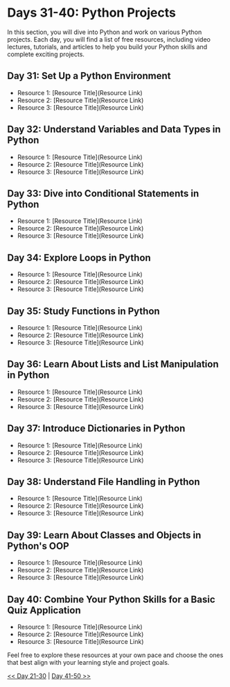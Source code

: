 
# Days 31-40: Python Projects

In this section, you will dive into Python and work on various Python projects. Each day, you will find a list of free resources, including video lectures, tutorials, and articles to help you build your Python skills and complete exciting projects.

## Day 31: Set Up a Python Environment

- Resource 1: [Resource Title](Resource Link)
- Resource 2: [Resource Title](Resource Link)
- Resource 3: [Resource Title](Resource Link)

## Day 32: Understand Variables and Data Types in Python

- Resource 1: [Resource Title](Resource Link)
- Resource 2: [Resource Title](Resource Link)
- Resource 3: [Resource Title](Resource Link)

## Day 33: Dive into Conditional Statements in Python

- Resource 1: [Resource Title](Resource Link)
- Resource 2: [Resource Title](Resource Link)
- Resource 3: [Resource Title](Resource Link)

## Day 34: Explore Loops in Python

- Resource 1: [Resource Title](Resource Link)
- Resource 2: [Resource Title](Resource Link)
- Resource 3: [Resource Title](Resource Link)

## Day 35: Study Functions in Python

- Resource 1: [Resource Title](Resource Link)
- Resource 2: [Resource Title](Resource Link)
- Resource 3: [Resource Title](Resource Link)

## Day 36: Learn About Lists and List Manipulation in Python

- Resource 1: [Resource Title](Resource Link)
- Resource 2: [Resource Title](Resource Link)
- Resource 3: [Resource Title](Resource Link)

## Day 37: Introduce Dictionaries in Python

- Resource 1: [Resource Title](Resource Link)
- Resource 2: [Resource Title](Resource Link)
- Resource 3: [Resource Title](Resource Link)

## Day 38: Understand File Handling in Python

- Resource 1: [Resource Title](Resource Link)
- Resource 2: [Resource Title](Resource Link)
- Resource 3: [Resource Title](Resource Link)

## Day 39: Learn About Classes and Objects in Python's OOP

- Resource 1: [Resource Title](Resource Link)
- Resource 2: [Resource Title](Resource Link)
- Resource 3: [Resource Title](Resource Link)

## Day 40: Combine Your Python Skills for a Basic Quiz Application

- Resource 1: [Resource Title](Resource Link)
- Resource 2: [Resource Title](Resource Link)
- Resource 3: [Resource Title](Resource Link)

Feel free to explore these resources at your own pace and choose the ones that best align with your learning style and project goals. 


[<< Day 21-30](../Day_21-30/Day_21-30.md) | [Day 41-50 >>](../Day_41-50/Day_41-50.md)